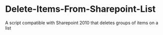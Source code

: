 # Delete-Items-From-Sharepoint-List
A script compatible with Sharepoint 2010 that deletes groups of items on a list
